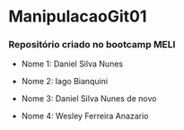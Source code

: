 # ManipulacaoGit01

### Repositório criado no bootcamp MELI 

* Nome 1: Daniel Silva Nunes

* Nome 2: Iago Bianquini

* Nome 3: Daniel Silva Nunes de novo

* Nome 4: Wesley Ferreira Anazario
